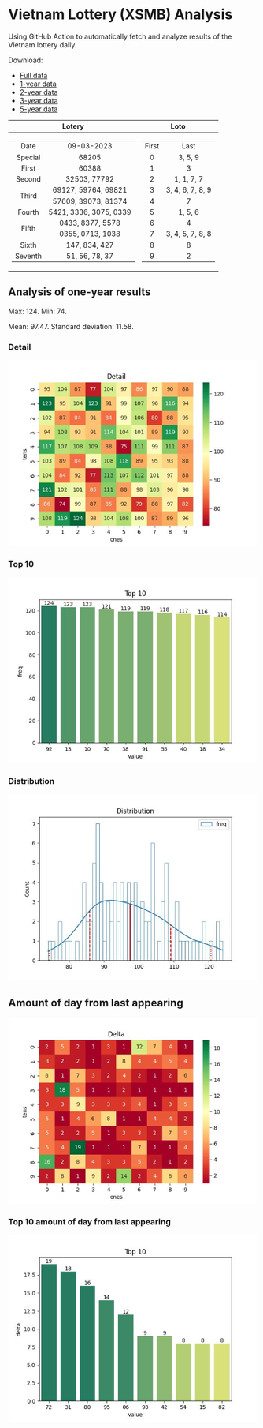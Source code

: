 # Vietnam Lottery (XSMB) Analysis

Using GitHub Action to automatically fetch and analyze results of the Vietnam lottery daily.

Download:

* [Full data](https://raw.githubusercontent.com/khiemdoan/vietnam-lottery-xsmb-analysis/main/results/xsmb.csv)
* [1-year data](https://raw.githubusercontent.com/khiemdoan/vietnam-lottery-xsmb-analysis/main/results/xsmb_1_year.csv)
* [2-year data](https://raw.githubusercontent.com/khiemdoan/vietnam-lottery-xsmb-analysis/main/results/xsmb_2_year.csv)
* [3-year data](https://raw.githubusercontent.com/khiemdoan/vietnam-lottery-xsmb-analysis/main/results/xsmb_3_year.csv)
* [5-year data](https://raw.githubusercontent.com/khiemdoan/vietnam-lottery-xsmb-analysis/main/results/xsmb_5_year.csv)

| Lotery      | Loto |
| :-----------: | :-----------: |
| <table><tr><td>Date</td><td>09-03-2023</td></tr><tr><td>Special</td><td>68205</td></tr><tr><td>First</td><td>60388</td></tr><tr><td>Second</td><td>32503, 77792</td></tr><tr><td rowspan="2">Third</td><td>69127, 59764, 69821</td></tr><tr><td>57609, 39073, 81374</td></tr><tr><td>Fourth</td><td>5421, 3336, 3075, 0339</td></tr><tr><td rowspan="2">Fifth</td><td>0433, 8377, 5578</td></tr><tr><td>0355, 0713, 1038</td></tr><tr><td>Sixth</td><td>147, 834, 427</td></tr><tr><td>Seventh</td><td>51, 56, 78, 37</td></tr></table> | <table><tr><td>First</td><td>Last</td></tr><tr><td>0</td><td>3, 5, 9</td></tr><tr><td>1</td><td>3</td></tr><tr><td>2</td><td>1, 1, 7, 7</td></tr><tr><td>3</td><td>3, 4, 6, 7, 8, 9</td></tr><tr><td>4</td><td>7</td></tr><tr><td>5</td><td>1, 5, 6</td></tr><tr><td>6</td><td>4</td></tr><tr><td>7</td><td>3, 4, 5, 7, 8, 8</td></tr><tr><td>8</td><td>8</td></tr><tr><td>9</td><td>2</td></tr></table> |

<h2>Analysis of one-year results</h2>

Max: 124. Min: 74.

Mean: 97.47. Standard deviation: 11.58.

<h3>Detail</h3>

![Detail](images/heatmap.jpg)

<h3>Top 10</h3>

![Top 10](images/top-10.jpg)

<h3>Distribution</h3>

![Distribution](images/distribution.jpg)

<h2>Amount of day from last appearing</h2>

![Delta](images/delta.jpg)

<h3>Top 10 amount of day from last appearing</h3>

![Delta top 10](images/delta_top_10.jpg)